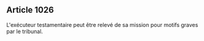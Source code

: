 Article 1026
----
L'exécuteur testamentaire peut être relevé de sa mission pour motifs graves par
le tribunal.
